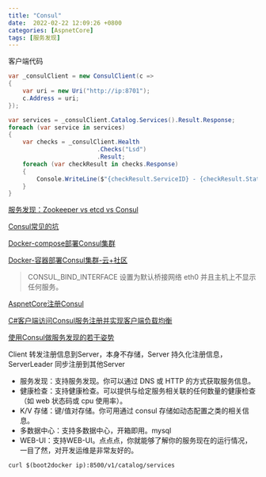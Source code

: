 ```yaml
---
title: "Consul"
date:  2022-02-22 12:09:26 +0800
categories: [AspnetCore]
tags: [服务发现]
---
```




客户端代码

```csharp
var _consulClient = new ConsulClient(c =>
{
    var uri = new Uri("http://ip:8701");
    c.Address = uri;
});

var services = _consulClient.Catalog.Services().Result.Response;
foreach (var service in services)
{
    var checks = _consulClient.Health
                         .Checks("Lsd")
                         .Result;
    foreach (var checkResult in checks.Response)
    {
        Console.WriteLine($"{checkResult.ServiceID} - {checkResult.Status.Status}");
    }
}
```

[服务发现：Zookeeper vs etcd vs Consul](http://dockone.io/article/667)

[Consul常见的坑](https://daimajiaoliu.com/daima/47e55432e1003e4)

[Docker-compose部署Consul集群](https://blog.csdn.net/weixin_36075067/article/details/113052550)

[Docker-容器部署Consul集群-云+社区](https://cloud.tencent.com/developer/article/1416526)

> CONSUL_BIND_INTERFACE 设置为默认桥接网络 eth0 并且主机上不显示任何服务。

[AspnetCore注册Consul](https://cecilphillip.com/using-consul-for-service-discovery-with-asp-net-core/)

[C#客户端访问Consul服务注册并实现客户端负载均衡](https://www.cnblogs.com/RainingNight/p/servicediscovery-consul-in-asp-net-core.html)

[使用Consul做服务发现的若干姿势](http://blog.bossma.cn/consul/consul-service-register-and-discovery-style/)

Client 转发注册信息到Server，本身不存储，Server 持久化注册信息，ServerLeader 同步注册到其他Server

- 服务发现：支持服务发现。你可以通过 DNS 或 HTTP 的方式获取服务信息。
- 健康检查：支持健康检查。可以提供与给定服务相关联的任何数量的健康检查（如 web 状态码或 cpu 使用率）。
- K/V 存储：键/值对存储。你可用通过 consul 存储如动态配置之类的相关信息。
- 多数据中心：支持多数据中心，开箱即用。mysql
- WEB-UI：支持WEB-UI。点点点，你就能够了解你的服务现在的运行情况，一目了然，对开发运维是非常友好的。

`curl $(boot2docker ip):8500/v1/catalog/services`
